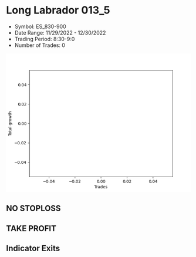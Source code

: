 # Long Labrador 013_5 
- Symbol: ES_830-900
- Date Range: 11/29/2022 - 12/30/2022
- Trading Period: 8:30-9:0
- Number of Trades: 0

![Plot](LongLabrador013_5ES_830-900.png)
## NO STOPLOSS














## TAKE PROFIT











## Indicator Exits


